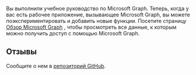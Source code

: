 <!-- markdownlint-disable MD002 MD041 -->

Вы выполнили учебное руководство по Microsoft Graph. Теперь, когда у вас есть рабочее приложение, вызывающее Microsoft Graph, вы можете поэкспериментировать и добавить новые функции. Посетите страницу [Обзор Microsoft Graph](/graph/overview) , чтобы просмотреть все данные, к которым можно получить доступ с помощью Microsoft Graph.

## <a name="feedback"></a>Отзывы

Сообщите о нем в [репозиторий GitHub](https://github.com/microsoftgraph/msgraph-training-angularspa).